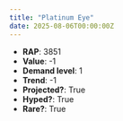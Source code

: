 ```yaml
---
title: "Platinum Eye"
date: 2025-08-06T00:00:00Z
---
```

- **RAP**: 3851
- **Value**: -1
- **Demand level**: 1
- **Trend**: -1
- **Projected?**: True
- **Hyped?**: True
- **Rare?**: True
